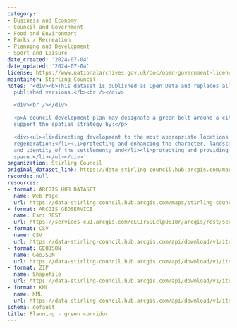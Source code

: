 ```yaml
---
category:
- Business and Economy
- Council and Government
- Food and Environment
- Parks / Recreation
- Planning and Development
- Sport and Leisure
date_created: '2024-07-04'
date_updated: '2024-07-04'
license: https://www.nationalarchives.gov.uk/doc/open-government-licence/version/3/
maintainer: Stirling Council
notes: '<div><b>This dataset is published as Open Data and replaces all previously
  published versions.</b><br /></div>

  <div><br /></div>

  <p>A council development plan may designate a green belt around a city or town to
  support the spatial strategy by:</p>

  <div><ul><li>directing development to the most appropriate locations and supporting
  regeneration;</li><li>protecting and enhancing the character, landscape setting
  and identity of the settlement; and</li><li>protecting and providing access to open
  space.</li></ul></div>'
organization: Stirling Council
original_dataset_link: https://data-stirling-council.hub.arcgis.com/maps/stirling-council::planning-green-corridor
records: null
resources:
- format: ARCGIS HUB DATASET
  name: Web Page
  url: https://data-stirling-council.hub.arcgis.com/maps/stirling-council::planning-green-corridor
- format: ARCGIS GEOSERVICE
  name: Esri REST
  url: https://services-eu1.arcgis.com/cECIr59LclpO818r/arcgis/rest/services/planning_green_corridor/FeatureServer/1
- format: CSV
  name: CSV
  url: https://data-stirling-council.hub.arcgis.com/api/download/v1/items/71c219fbbecc472d8976b1964b81d514/csv?layers=1
- format: GEOJSON
  name: GeoJSON
  url: https://data-stirling-council.hub.arcgis.com/api/download/v1/items/71c219fbbecc472d8976b1964b81d514/geojson?layers=1
- format: ZIP
  name: Shapefile
  url: https://data-stirling-council.hub.arcgis.com/api/download/v1/items/71c219fbbecc472d8976b1964b81d514/shapefile?layers=1
- format: KML
  name: KML
  url: https://data-stirling-council.hub.arcgis.com/api/download/v1/items/71c219fbbecc472d8976b1964b81d514/kml?layers=1
schema: default
title: Planning - green corridor
---
```

